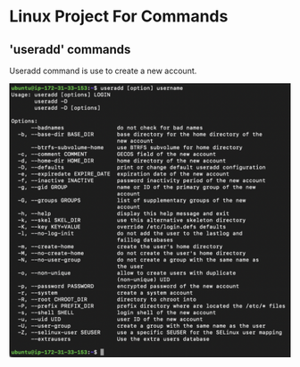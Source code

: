 # Linux Project For Commands

## 'useradd' commands

Useradd command is use to create a new account.

![Alt text](<Images/Screenshot 2023-12-26 at 17.47.56.png>)
